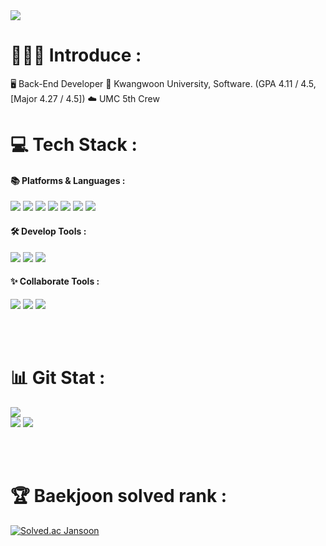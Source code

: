 <div>
	<img src="https://capsule-render.vercel.app/api?type=waving&color=timeGradient&animation=twinkling&height=200&section=header&text=Jansoon%20GitHub%20👋&fontSize=70" />
</div>

<h1>🧑🏻‍💻 Introduce :</h1>
🖥 Back-End Developer
🏫 Kwangwoon University, Software. (GPA 4.11 / 4.5, [Major 4.27 / 4.5])
☁️ UMC 5th Crew

<h1>💻 Tech Stack :</h1>
<h4>📚 Platforms & Languages :</h3>
 <div>
	 <img src="https://img.shields.io/badge/C++-00599C?style=flat&logo=cplusplus&logoColor=white"/>
    <img src="https://img.shields.io/badge/Java-007396?style=flat&logo=Conda-Forge&logoColor=white" />
    <img src="https://img.shields.io/badge/Spring-6DB33F?style=flat&logo=Spring&logoColor=white" />
    <img src="https://img.shields.io/badge/Android%20Studio-3DDC84?style=flat&logo=Android&logoColor=white" />
    <img src="https://img.shields.io/badge/MySQL-4479A1?style=flat&logo=MySql&logoColor=white" />
    <img src="https://img.shields.io/badge/Linux-FCC624?style=flat&logo=Linux&logoColor=white" />
    <img src="https://img.shields.io/badge/MongoDB-47A248?style=flat&logo=MongoDB&logoColor=white" />
 </div>
 
<h4>🛠 Develop Tools :</h3>
<div >
	<img src="https://img.shields.io/badge/Eclipse%20IDE-2C2255?style=flat&logo=EclipseIDE&logoColor=white" />
	<img src="https://img.shields.io/badge/Visual%20Studio%20Code-007ACC?style=flat&logo=VisualStudioCode&logoColor=white" />
	<img src="https://img.shields.io/badge/AWS-232F3E?style=flat&logo=AmazonAWS&logoColor=white" />
</div>

<h4>✨ Collaborate Tools :</h3>
<div >
	<img src="https://img.shields.io/badge/Github-181717?style=flat&logo=Github&logoColor=white" />
	<img src="https://img.shields.io/badge/Slack-4A154B?style=flat&logo=Slack&logoColor=white" />
	<img src="https://img.shields.io/badge/Notion-000000?style=flat&logo=Notion&logoColor=white" />
</div>

<br><br>
<h1>📊 Git Stat :</h1>

<div>
<a href="https://hits.seeyoufarm.com"><img src="https://hits.seeyoufarm.com/api/count/incr/badge.svg?url=https%3A%2F%2Fgithub.com%2Fckdals4600&count_bg=%2345FFF9&title_bg=%23555555&icon=&icon_color=%23E7E7E7&title=Github&edge_flat=false"/></a>
<br>
<img src="https://github-readme-stats.vercel.app/api?username=ckdals4600&show_icons=true">
<img src="https://github-readme-stats.vercel.app/api/top-langs/?username=ckdals4600&layout=compact">
</div>

<br><br>
<h1>🏆 Baekjoon solved rank :</h1>

[![Solved.ac Jansoon](http://mazassumnida.wtf/api/v2/generate_badge?boj=ckdals4600)](https://solved.ac/ckdals4600)
